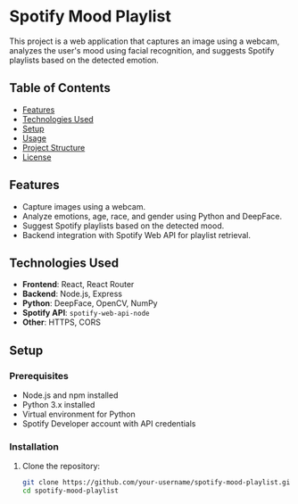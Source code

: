 # Spotify Mood Playlist

This project is a web application that captures an image using a webcam, analyzes the user's mood using facial recognition, and suggests Spotify playlists based on the detected emotion.

## Table of Contents

- [Features](#features)
- [Technologies Used](#technologies-used)
- [Setup](#setup)
- [Usage](#usage)
- [Project Structure](#project-structure)
- [License](#license)

## Features

- Capture images using a webcam.
- Analyze emotions, age, race, and gender using Python and DeepFace.
- Suggest Spotify playlists based on the detected mood.
- Backend integration with Spotify Web API for playlist retrieval.

## Technologies Used

- **Frontend**: React, React Router
- **Backend**: Node.js, Express
- **Python**: DeepFace, OpenCV, NumPy
- **Spotify API**: `spotify-web-api-node`
- **Other**: HTTPS, CORS

## Setup

### Prerequisites

- Node.js and npm installed
- Python 3.x installed
- Virtual environment for Python
- Spotify Developer account with API credentials

### Installation

1. Clone the repository:
   ```bash
   git clone https://github.com/your-username/spotify-mood-playlist.git
   cd spotify-mood-playlist
